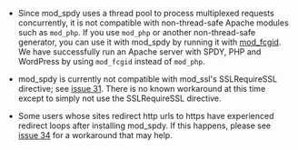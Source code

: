   * Since mod\_spdy uses a thread pool to process multiplexed requests concurrently, it is not compatible with non-thread-safe Apache modules such as `mod_php`.  If you use `mod_php` or another non-thread-safe generator, you can use it with mod\_spdy by running it with [mod\_fcgid](http://httpd.apache.org/mod_fcgid/). We have successfully run an Apache server with SPDY, PHP and WordPress by using `mod_fcgid` instead of `mod_php`.

  * mod\_spdy is currently not compatible with mod\_ssl's SSLRequireSSL directive; see [issue 31](https://code.google.com/p/mod-spdy/issues/detail?id=31).  There is no known workaround at this time except to simply not use the SSLRequireSSL directive.

  * Some users whose sites redirect http urls to https have experienced redirect loops after installing mod\_spdy.  If this happens, please see [issue 34](https://code.google.com/p/mod-spdy/issues/detail?id=34) for a workaround that may help.